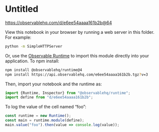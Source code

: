 # Untitled

https://observablehq.com/d/e6ee54aaaa161b2b@64

View this notebook in your browser by running a web server in this folder. For
example:

~~~sh
python -m SimpleHTTPServer
~~~

Or, use the [Observable Runtime](https://github.com/observablehq/runtime) to
import this module directly into your application. To npm install:

~~~sh
npm install @observablehq/runtime@4
npm install https://api.observablehq.com/e6ee54aaaa161b2b.tgz?v=3
~~~

Then, import your notebook and the runtime as:

~~~js
import {Runtime, Inspector} from "@observablehq/runtime";
import define from "d/e6ee54aaaa161b2b";
~~~

To log the value of the cell named “foo”:

~~~js
const runtime = new Runtime();
const main = runtime.module(define);
main.value("foo").then(value => console.log(value));
~~~
